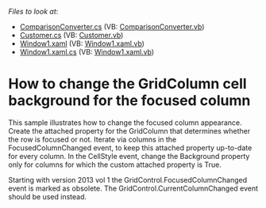 <!-- default file list -->
*Files to look at*:

* [ComparisonConverter.cs](./CS/WpfApplication1/ComparisonConverter.cs) (VB: [ComparisonConverter.vb](./VB/WpfApplication1/ComparisonConverter.vb))
* [Customer.cs](./CS/WpfApplication1/Customer.cs) (VB: [Customer.vb](./VB/WpfApplication1/Customer.vb))
* [Window1.xaml](./CS/WpfApplication1/Window1.xaml) (VB: [Window1.xaml.vb](./VB/WpfApplication1/Window1.xaml.vb))
* [Window1.xaml.cs](./CS/WpfApplication1/Window1.xaml.cs) (VB: [Window1.xaml.vb](./VB/WpfApplication1/Window1.xaml.vb))
<!-- default file list end -->
# How to change the GridColumn cell background for the focused column


<p>This sample illustrates how to change the focused column appearance. Create the attached property for the GridColumn that determines whether the row is focused or not. Iterate via columns in the FocusedColumnChanged event, to keep this attached property up-to-date for every column. In the CellStyle event, change the Background property only for columns for which the custom attached property is True.</p><p>Starting with version 2013 vol 1 the GridControl.FocusedColumnChanged event is marked as obsolete. The GridControl.CurrentColumnChanged event should be used instead.</p>

<br/>


